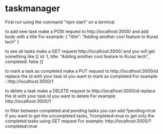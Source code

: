 # taskmanager

First run using the command "npm start" on a terminal

to add new task make a POSt request to http://localhost:3000/ and add body with a title 
For example: {
    "title": "Adding another cool feature to Kuraz tech"
}

to see all tasks make a GET request http://localhost:3000/ and you will get something like 
[{
    id: 1,
    title: "Adding another cool feature to Kuraz tech",
    completed: false 
}]

to mark a task as completed make a PUT request to http://localhost:3000/id replace the id with your task id you want to mark as completed
For example : http://localhost:3000/1

to delete a task make a DELETE request to http://localhost:3000/id  replace the id with your task id you want to delete
For example: http://localhost:3000/1

to filter between completed and pending tasks you can add ?pending=true if you want to get the uncompleted tasks, ?completed=true to get only the completed tasks using GET request
For example: http://localhost:3000/?completed=true


 
